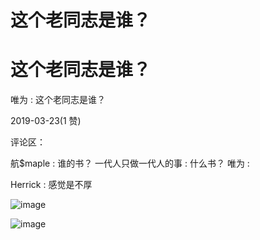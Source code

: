 # 这个老同志是谁？

# 这个老同志是谁？

唯为 : 这个老同志是谁？

2019-03-23(1 赞)

评论区：

航$maple : 谁的书？ 一代人只做一代人的事 : 什么书？ 唯为 :

Herrick : 感觉是不厚

![image](img/Image_205.png)

![image](img/Image_206.png)